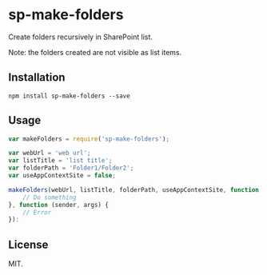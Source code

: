 # sp-make-folders
Create folders recursively in SharePoint list.

Note: the folders created are not visible as list items.

## Installation
```
npm install sp-make-folders --save
```

## Usage
```js
var makeFolders = require('sp-make-folders');

var webUrl = 'web url';
var listTitle = 'list title';
var folderPath = 'Folder1/Folder2';
var useAppContextSite = false;

makeFolders(webUrl, listTitle, folderPath, useAppContextSite, function () {
    // Do something
}, function (sender, args) {
    // Error
}):
```

## License
MIT.
